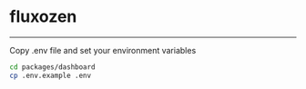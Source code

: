 # fluxozen

---

Copy .env file and set your environment variables

```bash
cd packages/dashboard
cp .env.example .env
```
